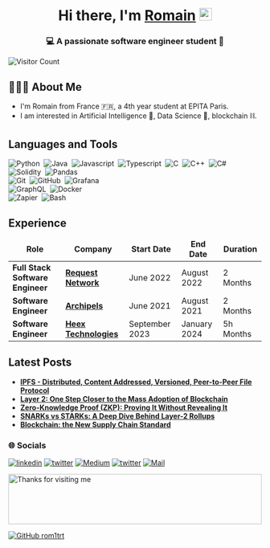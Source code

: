 <!------------------------------------------------------Profile----------------------------------->	
<div align="center">
  <h1>Hi there, I'm <a href="https://www.linkedin.com/in/romaintrefault" target="_blank">Romain</a> <img src="https://media.giphy.com/media/hvRJCLFzcasrR4ia7z/giphy.gif" width="25px"> </h1>
</div>
<h3 align="center">💻 A passionate software engineer student 📱</h3>

![Visitor Count](https://profile-counter.glitch.me/rom1trt/count.svg)

## 👨🏻‍💻 About Me
- I'm Romain from France 🇫🇷, a 4th year student at EPITA Paris. 
- I am interested in Artificial Intelligence 🤖, Data Science 🧪, blockchain ⛓️.

<!-------------------------------------------------------Tools and Technologies----------------------------------------->

## Languages and Tools
![Python](https://img.shields.io/badge/-Python-05122A?style=for-the-badge&logo=python&logoColor=ffff00)&nbsp;
![Java](https://img.shields.io/badge/-Java-05122A?style=for-the-badge&logo=java)&nbsp;
![Javascript](https://img.shields.io/badge/-Javascript-05122A?style=for-the-badge&logo=javascript)&nbsp;
![Typescript](https://img.shields.io/badge/-Typescript-05122A?style=for-the-badge&logo=typescript)&nbsp;
![C](https://img.shields.io/badge/-C-05122A?style=for-the-badge&logo=C&logoColor=A8B9CC)&nbsp;
![C++](https://img.shields.io/badge/-C++-05122A?style=for-the-badge&logo=C%2B%2B&logoColor=00599C)&nbsp;
![C#](https://img.shields.io/badge/-Csharp-05122A?style=for-the-badge&logo=csharp)&nbsp;
![Solidity](https://img.shields.io/badge/-solidity-05122A?style=for-the-badge&logo=solidity)&nbsp;
![Pandas](https://img.shields.io/badge/-Pandas-05122A?style=for-the-badge&logo=pandas&logoColor=563D7C)\
![Git](https://img.shields.io/badge/-Git-05122A?style=for-the-badge&logo=git)&nbsp;
![GitHub](https://img.shields.io/badge/-GitHub-05122A?style=for-the-badge&logo=github)&nbsp;
![Grafana](https://img.shields.io/badge/-grafana-05122A?style=for-the-badge&logo=grafana)\
![GraphQL](https://img.shields.io/badge/-GraphQL-05122A?style=for-the-badge&logo=graphql)&nbsp;
![Docker](https://img.shields.io/badge/-Docker-05122A?style=for-the-badge&logo=docker)\
![Zapier](https://img.shields.io/badge/-Zapier-05122A?style=for-the-badge&logo=zapier)&nbsp;
![Bash](https://img.shields.io/badge/-Bash-05122A?style=for-the-badge&logo=gnu)&nbsp;

<!------------------------------------------------------Experiences----------------------------------->														
<h2>Experience</h2>
<table>
  <thead align="center">
    <tr border: none;>
      <td><b>Role</b></td>
      <td><b>Company</b></td>
      <td><b>Start Date</b></td>
      <td><b>End Date</b></td>
      <td><b>Duration</b></td>
    </tr>
  </thead>
  <tbody>
    <tr>
	    <td><b>Full Stack Software Engineer</b></td>
      <td><a href="https://request.network/en/"><b>Request Network</b></a></td>
      <td>June 2022</td>
      <td>August 2022</td>
      <td>2 Months</td>
    </tr>
    <tr>
		  <td><b>Software Engineer</b></td>
      <td><a href="https://www.archipels.io/"><b>Archipels</b></a></td>
      <td>June 2021</td>
      <td>August 2021</td>
      <td>2 Months</td>
    </tr>
    <tr>
		  <td><b>Software Engineer</b></td>
      <td><a href="https://heex.io"><b>Heex Technologies</b></a></td>
      <td>September 2023</td>
      <td>January 2024</td>
      <td>5h Months</td>
    </tr>
  </tbody>
</table>


<!--------------------------------------------------------Blog Posts------------------------------------->
<h2>Latest Posts</h2>
<ul>
<li><a href="https://medium.com/@romtref/ipfs-distributed-content-addressed-versioned-peer-to-peer-file-protocol-99c3e5ecab50"><b>IPFS - Distributed, Content Addressed, Versioned, Peer-to-Peer File Protocol</b></a><br></li>
<li><a href="https://medium.com/@romtref/layer-2-a-small-step-towards-the-mass-adoption-of-blockchain-cb37ad777af2"><b>Layer 2: One Step Closer to the Mass Adoption of Blockchain</b></a><br></li>
<li><a href="https://medium.com/coinmonks/zero-knowledge-proof-proving-it-without-revealing-it-125ec1f4f32e"><b>Zero-Knowledge Proof (ZKP): Proving It Without Revealing It</b></a><br></li>
<li><a href="https://medium.com/coinmonks/snarks-vs-starks-a-deep-dive-behind-layer-2-rollups-d9b3ca6e1386"><b>SNARKs vs STARKs: A Deep Dive Behind Layer-2 Rollups</b></a><br></li>
<li><a href="https://medium.com/@romtref/blockchain-the-new-supply-chain-standard-73090ced5d5f"><b>Blockchain: the New Supply Chain Standard</b></a><br></li>
</ul>

### 🌐 Socials
[![linkedin](https://img.shields.io/badge/LinkedIn-0077B5?style=for-the-badge&logo=linkedin&logoColor=white)](https://www.linkedin.com/in/romaintrefault)
[![twitter](https://img.shields.io/badge/Twitter-1DA1F2?style=for-the-badge&logo=twitter&logoColor=white)](https://twitter.com/justerom1)
[![Medium](https://img.shields.io/badge/Medium-12100E?style=for-the-badge&logo=medium&logoColor=white)](https://medium.com/@romtref)
[![twitter](https://img.shields.io/badge/website-orange?style=for-the-badge&logo=About.me&logoColor=white)](https://romaintrefault.on.fleek.co/)
[![Mail](https://img.shields.io/badge/Gmail-D14836?style=for-the-badge&logo=gmail&logoColor=white)](mailto:romtref@gmail.com)

<img height="100" alt="Thanks for visiting me" width="100%" src="https://raw.githubusercontent.com/BrunnerLivio/brunnerlivio/master/images/marquee.svg" style="max-width:100%;">

[![GitHub rom1trt](https://img.shields.io/github/followers/rom1trt?label=follow&style=social)](https://github.com/rom1trt) 


